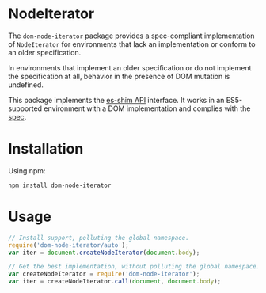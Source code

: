NodeIterator
============

The `dom-node-iterator` package provides a spec-compliant implementation of
`NodeIterator` for environments that lack an implementation or conform to an
older specification.

In environments that implement an older specification or do not implement the
specification at all, behavior in the presence of DOM mutation is undefined.

This package implements the [es-shim API](https://github.com/es-shims/api)
interface. It works in an ES5-supported environment with a DOM implementation
and complies with the [spec](https://dom.spec.whatwg.org/#nodeiterator).

Installation
============

Using npm:

    npm install dom-node-iterator

Usage
=====

```js
// Install support, polluting the global namespace.
require('dom-node-iterator/auto');
var iter = document.createNodeIterator(document.body);

// Get the best implementation, without polluting the global namespace.
var createNodeIterator = require('dom-node-iterator');
var iter = createNodeIterator.call(document, document.body);
```
